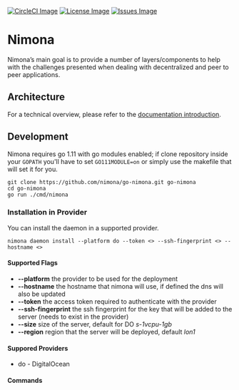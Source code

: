 [![CircleCI Image]](https://circleci.com/gh/nimona/go-nimona)
[![License Image]](https://github.com/nimona/go-nimona/blob/master/LICENSE)
[![Issues Image]](https://waffle.io/nimona/go-nimona)

# Nimona

Nimona’s main goal is to provide a number of layers/components to help with the challenges presented when dealing with decentralized and peer to peer applications.

## Architecture

For a technical overview, please refer to the [documentation introduction](https://nimona.io).

## Development

Nimona requires go 1.11 with go modules enabled; if clone repository inside your `GOPATH` you'll have to set `GO111MODULE=on` or simply use the makefile that will set it for you.

```
git clone https://github.com/nimona/go-nimona.git go-nimona
cd go-nimona
go run ./cmd/nimona
```

### Installation in Provider

You can install the daemon in a supported provider.
```
nimona daemon install --platform do --token <> --ssh-fingerprint <> --hostname <>
```

#### Supported Flags
* **--platform** the provider to be used for the deployment
* **--hostname** the hostname that nimona will use, if defined the dns will also be updated
* **--token** the access token required to authenticate with the provider
* **--ssh-fingerprint** the ssh fingerprint for the key that will be added to the server (needs to exist in the provider)
* **--size** size of the server, default for DO *s-1vcpu-1gb*
* **--region** region that the server will be deployed, default *lon1*

#### Suppored Providers
* do - DigitalOcean

#### Commands

[CircleCI Image]: https://img.shields.io/circleci/project/github/nimona/go-nimona.svg?style=flat-square
[Coveralls Image]: https://img.shields.io/coveralls/github/nimona/go-nimona.svg?style=flat-square
[License Image]: https://img.shields.io/github/license/nimona/go-nimona.svg?style=flat-square
[Issues Image]: https://img.shields.io/waffle/label/nimona/go-nimona/in%20progress.svg?style=flat-square

[Go environment]: https://golang.org/doc/install
